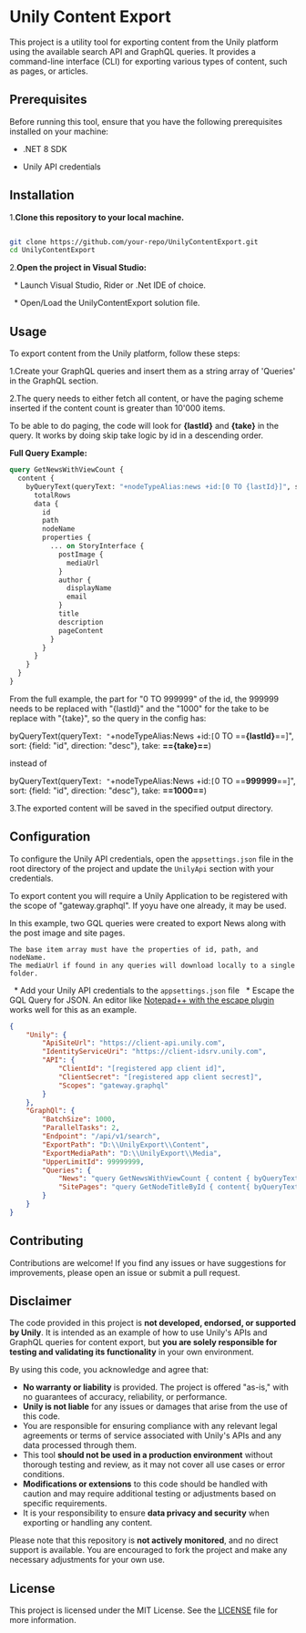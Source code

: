 # Unily Content Export

This project is a utility tool for exporting content from the Unily platform using the available search API and GraphQL queries. It provides a command-line interface (CLI) for exporting various types of content, such as pages, or articles.

## Prerequisites

Before running this tool, ensure that you have the following prerequisites installed on your machine:

- .NET 8 SDK

- Unily API credentials

## Installation

1.**Clone this repository to your local machine.**

```bash

git clone https://github.com/your-repo/UnilyContentExport.git
cd UnilyContentExport

```

2.**Open the project in Visual Studio:**

  * Launch Visual Studio, Rider or .Net IDE of choice.

  * Open/Load the UnilyContentExport solution file.

## Usage

To export content from the Unily platform, follow these steps:

1.Create your GraphQL queries and insert them as a string array of 'Queries' in the GraphQL section.

2.The query needs to either fetch all content, or have the paging scheme inserted if the content count is greater than 10'000 items.

To be able to do paging, the code will look for **{lastId}** and **{take}** in the query. It works by doing skip take logic by id in a descending order.

**Full Query Example:**

```graphql
query GetNewsWithViewCount {
  content {
    byQueryText(queryText: "+nodeTypeAlias:news +id:[0 TO {lastId}]", sort: {field: "id", direction: "desc"}, take: {take}) {
      totalRows
      data {
        id
        path
        nodeName
        properties {
          ... on StoryInterface {
            postImage {
              mediaUrl
            }
            author {
              displayName
              email
            }
            title
            description
            pageContent
          }
        }
      }
    }
  }
}
```

From the full example, the part for "0 TO 999999" of the id, the 999999 needs to be replaced with "{lastId}" and the "1000" for the take to be replace with "{take}", so the query in the config has:

byQueryText(queryText`: "`+nodeTypeAlias:News +id:`[`0 TO ==**{lastId}**==]", sort: {field: "id", direction: "desc"}, take: **=={take}==**)

instead of

byQueryText(queryText`: "`+nodeTypeAlias:News +id:`[`0 TO ==**999999**==]", sort: {field: "id", direction: "desc"}, take: **==1000==**)


3.The exported content will be saved in the specified output directory.

## Configuration

To configure the Unily API credentials, open the `appsettings.json` file in the root directory of the project and update the `UnilyApi` section with your credentials.

To export content you will require a Unily Application to be registered with the scope of "gateway.graphql". If yoyu have one already, it may be used.

In this example, two GQL queries were created to export News along with the post image and site pages. 

```text
The base item array must have the properties of id, path, and nodeName.
The mediaUrl if found in any queries will download locally to a single folder.
``` 

  * Add your Unily API credentials to the `appsettings.json` file
  * Escape the GQL Query for JSON. An editor like [Notepad++ with the escape plugin](https://github.com/RolandTaverner/npp-json-escape-unescape-plugin) works well for this as an example.

```json
{
    "Unily": {
        "ApiSiteUrl": "https://client-api.unily.com",
        "IdentityServiceUri": "https://client-idsrv.unily.com",
        "API": {
            "ClientId": "[registered app client id]",
            "ClientSecret": "[registered app client secrest]",
            "Scopes": "gateway.graphql"
        }
    },
    "GraphQl": {
        "BatchSize": 1000,
        "ParallelTasks": 2,
        "Endpoint": "/api/v1/search",
        "ExportPath": "D:\\UnilyExport\\Content",
        "ExportMediaPath": "D:\\UnilyExport\\Media",
        "UpperLimitId": 99999999,
        "Queries": {
            "News": "query GetNewsWithViewCount { content { byQueryText(queryText: \"+nodeTypeAlias:news +id:[0 TO {lastId}]\", sort: {field: \"id\", direction: \"desc\"}, take: {take}) { totalRows data { id path nodeName properties { ... on StoryInterface { postImage { mediaUrl } author { displayName email } title description pageContent } } } } }}",
            "SitePages": "query GetNodeTitleById { content{ byQueryText(queryText: \"+nodeTypeAlias:SitePage +id[0 TO {lastId}]\", sort: {field: \"id\", direction: \"desc\"}, take: {take}) { data { id path nodeName nodeTypeAlias url published lastModifiedDate site { id nodeName } properties { ... on SitePage { title hideInNavigation navigationLabel grid mobileGrid engageGrid engageMobileGrid } } } } } }"
        }
    }
}

```


## Contributing

Contributions are welcome! If you find any issues or have suggestions for improvements, please open an issue or submit a pull request.

## Disclaimer
The code provided in this project is **not developed, endorsed, or supported by Unily**. It is intended as an example of how to use Unily's APIs and GraphQL queries for content export, but **you are solely responsible for testing and validating its functionality** in your own environment.

By using this code, you acknowledge and agree that:

- **No warranty or liability** is provided. The project is offered "as-is," with no guarantees of accuracy, reliability, or performance.
- **Unily is not liable** for any issues or damages that arise from the use of this code.
- You are responsible for ensuring compliance with any relevant legal agreements or terms of service associated with Unily's APIs and any data processed through them.
- This tool **should not be used in a production environment** without thorough testing and review, as it may not cover all use cases or error conditions.
- **Modifications or extensions** to this code should be handled with caution and may require additional testing or adjustments based on specific requirements.
- It is your responsibility to ensure **data privacy and security** when exporting or handling any content.

Please note that this repository is **not actively monitored**, and no direct support is available. You are encouraged to fork the project and make any necessary adjustments for your own use.

## License

This project is licensed under the MIT License. See the [LICENSE](LICENSE) file for more information.
